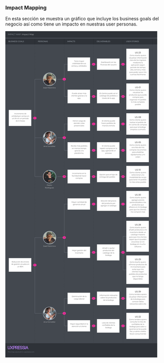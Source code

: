 ### Impact Mapping
En esta sección se muestra un gráfico que incluye los business goals del negocio así como tiene un impacto en nuestras user personas.

<img src="../../../img/requirements/impact_map.png">
